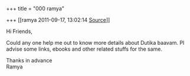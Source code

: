 +++
title = "000 ramya"

+++
[[ramya	2011-09-17, 13:02:14 [Source](https://groups.google.com/g/samskrita/c/iCt-i-11pxo)]]



Hi Friends,  
  
Could any one help me out to know more details about Dutika baavam. Pl  
advise some links, ebooks and other related stuffs for the same.  
  
Thanks in advance  
Ramya

